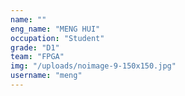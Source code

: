 ```yaml
---
name: ""
eng_name: "MENG HUI"
occupation: "Student"
grade: "D1"
team: "FPGA"
img: "/uploads/noimage-9-150x150.jpg"
username: "meng"
---
```

